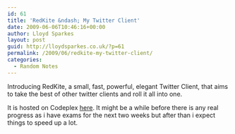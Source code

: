 ```yaml
---
id: 61
title: 'RedKite &ndash; My Twitter Client'
date: 2009-06-06T10:46:16+00:00
author: Lloyd Sparkes
layout: post
guid: http://lloydsparkes.co.uk/?p=61
permalink: /2009/06/redkite-my-twitter-client/
categories:
  - Random Notes
---
```

Introducing RedKite, a small, fast, powerful, elegant Twitter Client, that aims to take the best of other twitter clients and roll it all into one.

It is hosted on Codeplex [here](http://redkite.codeplex.com/). It might be a while before there is any real progress as i have exams for the next two weeks but after than i expect things to speed up a lot.